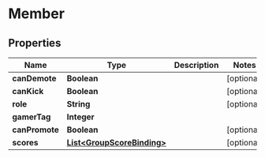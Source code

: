 

# Member


## Properties

| Name | Type | Description | Notes |
|------------ | ------------- | ------------- | -------------|
|**canDemote** | **Boolean** |  |  [optional] |
|**canKick** | **Boolean** |  |  [optional] |
|**role** | **String** |  |  [optional] |
|**gamerTag** | **Integer** |  |  |
|**canPromote** | **Boolean** |  |  [optional] |
|**scores** | [**List&lt;GroupScoreBinding&gt;**](GroupScoreBinding.md) |  |  [optional] |



